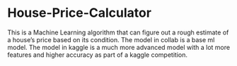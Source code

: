 # House-Price-Calculator

This is a Machine Learning algorithm that can figure out a rough estimate of a house’s price based on its condition. The model in collab is a base ml model. The model in kaggle is a much more advanced model with a lot more features and higher accuracy as part of a kaggle competition.
